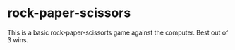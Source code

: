 # rock-paper-scissors
This is a basic rock-paper-scissorts game against the computer. Best out of 3 wins.
